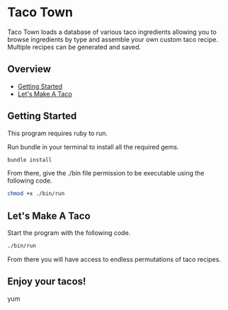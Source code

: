 # Taco Town

Taco Town loads a database of various taco ingredients allowing you to browse ingredients by type and assemble your own custom taco recipe. Multiple recipes can be generated and saved.

## Overview

 - [Getting Started](#Getting-Started)
 - [Let's Make A Taco](#Let's-Make-A-Taco)

## Getting Started

This program requires ruby to run.

Run bundle in your terminal to install all the required gems.

```zsh
bundle install
```

From there, give the ./bin file permission to be executable using the following code.

```zsh
chmod +x ./bin/run
```

## Let's Make A Taco

Start the program with the following code.

```zsh
./bin/run
```

From there you will have access to endless permutations of taco recipes.

## Enjoy your tacos!

yum
